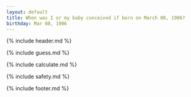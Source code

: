 ```yaml
---
layout: default
title: When was I or my baby conceived if born on March 08, 1906?
birthday: Mar 08, 1906
---
```


{% include header.md %}

{% include guess.md %}

{% include calculate.md %}

{% include safety.md %}

{% include footer.md %}



